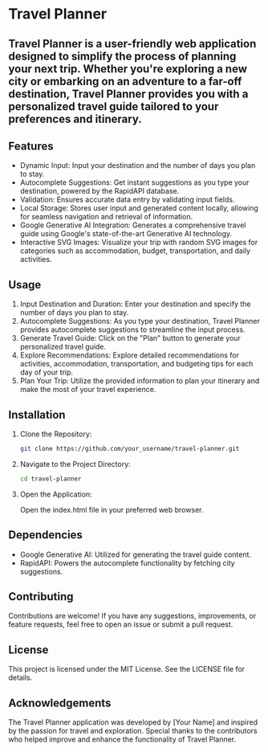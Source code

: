 # Travel Planner
## Travel Planner is a user-friendly web application designed to simplify the process of planning your next trip. Whether you're exploring a new city or embarking on an adventure to a far-off destination, Travel Planner provides you with a personalized travel guide tailored to your preferences and itinerary.


## Features
- Dynamic Input: Input your destination and the number of days you plan to stay.
- Autocomplete Suggestions: Get instant suggestions as you type your destination, powered by the RapidAPI database.
- Validation: Ensures accurate data entry by validating input fields.
- Local Storage: Stores user input and generated content locally, allowing for seamless navigation and retrieval of information.
- Google Generative AI Integration: Generates a comprehensive travel guide using Google's state-of-the-art Generative AI technology.
- Interactive SVG Images: Visualize your trip with random SVG images for categories such as accommodation, budget, transportation, and daily activities.
## Usage
1. Input Destination and Duration: Enter your destination and specify the number of days you plan to stay.
2. Autocomplete Suggestions: As you type your destination, Travel Planner provides autocomplete suggestions to streamline the input process.
3. Generate Travel Guide: Click on the "Plan" button to generate your personalized travel guide.
4. Explore Recommendations: Explore detailed recommendations for activities, accommodation, transportation, and budgeting tips for each day of your trip.
5. Plan Your Trip: Utilize the provided information to plan your itinerary and make the most of your travel experience.
## Installation
1. Clone the Repository:
   ```bash
   git clone https://github.com/your_username/travel-planner.git
2. Navigate to the Project Directory:
   ```bash
   cd travel-planner
3. Open the Application:

   Open the index.html file in your preferred web browser.

## Dependencies
- Google Generative AI: Utilized for generating the travel guide content.
- RapidAPI: Powers the autocomplete functionality by fetching city suggestions.
## Contributing
   Contributions are welcome! If you have any suggestions, improvements, or feature requests, feel free to open an issue or submit a pull request.

## License
   This project is licensed under the MIT License. See the LICENSE file for details.

## Acknowledgements
The Travel Planner application was developed by [Your Name] and inspired by the passion for travel and exploration.
Special thanks to the contributors who helped improve and enhance the functionality of Travel Planner.
